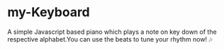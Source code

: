 # my-Keyboard

A simple Javascript based piano which plays a note on key down of the respective alphabet.You can use the beats to tune your rhythm now! :notes:	
